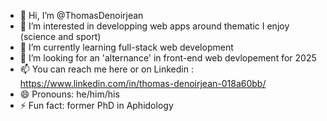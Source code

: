 - 👋 Hi, I’m @ThomasDenoirjean
- 👀 I’m interested in developping web apps around thematic I enjoy (science and sport)
- 🌱 I’m currently learning full-stack web development
- 💞️ I’m looking for an 'alternance' in front-end web devlopement for 2025
- 📫 You can reach me here or on Linkedin : https://www.linkedin.com/in/thomas-denoirjean-018a60bb/
- 😄 Pronouns: he/him/his
- ⚡ Fun fact: former PhD in Aphidology

<!---
ThomasDenoirjean/ThomasDenoirjean is a ✨ special ✨ repository because its `README.md` (this file) appears on your GitHub profile.
You can click the Preview link to take a look at your changes.
--->
